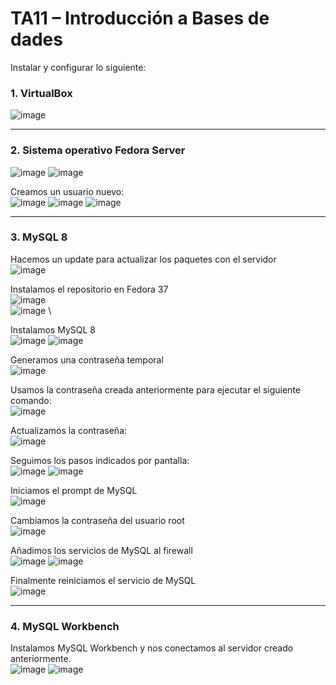 # TA11 – Introducción a Bases de dades
Instalar y configurar lo siguiente:
### 1. VirtualBox
![image](https://user-images.githubusercontent.com/62121921/227792892-3cc8f751-4a89-441c-a23a-cb92264e2ecb.png)
***
### 2. Sistema operativo Fedora Server
![image](https://user-images.githubusercontent.com/62121921/227792925-f902a55d-c65e-43b1-baca-5a9b10b4f622.png)
![image](https://user-images.githubusercontent.com/62121921/227792936-660e5273-89ff-4c21-b645-8b45dda4ecd1.png)

Creamos un usuario nuevo: \
![image](https://user-images.githubusercontent.com/62121921/227792953-a9234a26-94a7-48f0-9e8f-4bbc50906be9.png)
![image](https://user-images.githubusercontent.com/62121921/227792961-42c9481d-217c-4bf6-8b7b-6c70648133cd.png)
![image](https://user-images.githubusercontent.com/62121921/227792965-d43debc0-f12e-45b9-86c9-f510f68c42a6.png)
***
### 3. MySQL 8
Hacemos un update para actualizar los paquetes con el servidor \
![image](https://user-images.githubusercontent.com/62121921/227792976-d4e82fa1-0c6b-4731-b6e1-5a5e5740258a.png)

Instalamos el repositorio en Fedora 37 \
![image](https://user-images.githubusercontent.com/62121921/227792979-18a56444-2b6d-4e55-970c-0568f4d6a3e3.png) \
![image](https://user-images.githubusercontent.com/62121921/227792984-9ab7711e-221f-4f32-8582-13ecb69a79e5.png) \

Instalamos MySQL 8 \
![image](https://user-images.githubusercontent.com/62121921/227792994-cb9372ee-37ab-4882-a8c2-a43019396ef8.png)
![image](https://user-images.githubusercontent.com/62121921/227792998-938908c4-15f9-4766-a582-c26030dacaf5.png)

Generamos una contraseña temporal \
![image](https://user-images.githubusercontent.com/62121921/227793384-5ec3b6eb-e5dd-4a75-9bec-037c2b0b47d9.png)

Usamos la contraseña creada anteriormente para ejecutar el siguiente comando: \
![image](https://user-images.githubusercontent.com/62121921/227793400-b8382253-e75e-473b-a30e-4bf6deb31791.png)

Actualizamos la contraseña: \
![image](https://user-images.githubusercontent.com/62121921/227793411-1ecd21e4-958b-4ad2-896b-e608565c2a81.png)

Seguimos los pasos indicados por pantalla: \
![image](https://user-images.githubusercontent.com/62121921/227793420-587e430d-1fc3-474e-b1f1-70fb535eddc4.png)
![image](https://user-images.githubusercontent.com/62121921/227793430-03bb25c4-dab5-464e-bda4-2a6910f147c1.png)

Iniciamos el prompt de MySQL \
![image](https://user-images.githubusercontent.com/62121921/227793443-69b18c87-acf4-48ed-bc7a-0aea55c839dc.png)

Cambiamos la contraseña del usuario root \
![image](https://user-images.githubusercontent.com/62121921/227793451-2add177c-f6cd-4eaa-b8cb-5b18939475dd.png)

Añadimos los servicios de MySQL al firewall \
![image](https://user-images.githubusercontent.com/62121921/227793471-cbd2f70e-0fec-4fde-bf82-cd2d5a2dcbb0.png)
![image](https://user-images.githubusercontent.com/62121921/227793475-e256777e-4dbd-47f0-a126-fa14f376094f.png)

Finalmente reiniciamos el servicio de MySQL \
![image](https://user-images.githubusercontent.com/62121921/227793495-5dcab235-6dd9-4054-b20d-d6616957ddb0.png)
***
### 4. MySQL Workbench
Instalamos MySQL Workbench y nos conectamos al servidor creado anteriormente. \
![image](https://user-images.githubusercontent.com/62121921/227793532-177fe6d2-6e80-4bda-99cb-9a0656c0f88f.png)
![image](https://user-images.githubusercontent.com/62121921/227793534-c1b99f81-c48f-41fb-8b2d-cf29f53dfb1d.png)
